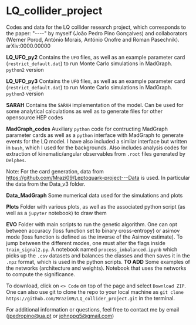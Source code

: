 # LQ_collider_project
Codes and data for the LQ collider research project, which corresponds to the paper: "----" by myself (João Pedro Pino Gonçalves) and collaborators (Werner Porod, António Morais, António Onofre and Roman Pasechnik). arXiv:0000.00000 

**LQ_UFO_py2** Contains the ```UFO``` files, as well as an example parameter card (```restrict_default.dat```) to run Monte Carlo simulations in MadGraph. ```python2``` version

**LQ_UFO_py3** Contains the ```UFO``` files, as well as an example parameter card (```restrict_default.dat```) to run Monte Carlo simulations in MadGraph. ```python3``` version

**SARAH** Contains the ```SARAH``` implementation of the model. Can be used for some analytical calculations as well as to generate files for other opensource HEP codes

**MadGraph_codes** Auxiliary ```python``` code for contructing MadGraph parameter cards as well as a ```python``` interface with MadGraph to generate events for the LQ model. I have also included a similar interface but written in ```bash```, which I used for the backgrounds. Also includes analysis codes for extraction of kinematic/angular observables from ```.root``` files generated by ```Delphes```. 

Note: For the card generation, data from https://github.com/Mrazi09/Leptoquark-project---Data is used. In particular the data from the Data_v3 folder.

**Data_MadGraph** Some numerical data used for the simulations and plots

**Plots** Folder with various plots, as well as the associated python script (as well as a ```jupyter``` notebook) to draw them

**EVO** Folder with main scripts to run the genetic algorithm. One can opt between accuracy (loss function set to binary cross-entropy) or asimov mode (loss function is defined as the inverse of the Asimov estimate). To jump between the different modes, one must alter the flags inside ```train_signal2.py```. A notebook named ```process_imbalanced.ipynb``` which picks up the ```.csv``` datasets and balances the classes and then saves it in the ```.npz``` format, which is used in the python scripts. **TO ADD** Some examples of the networks (architecture and weights). Notebook that uses the networks to compute the significance.

To download, click on ```<> Code``` on top of the page and select ```Download ZIP```. One can also use git to clone the repo to your local machine as ```git clone https://github.com/Mrazi09/LQ_collider_project.git``` in the terminal.

For additional information or questions, feel free to contact me by email (jpedropino@ua.pt or johnppg5@gmail.com)
